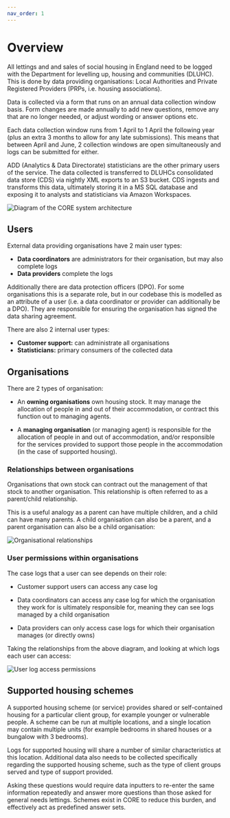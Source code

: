 ```yaml
---
nav_order: 1
---
```


# Overview

All lettings and and sales of social housing in England need to be logged with the Department for levelling up, housing and communities (DLUHC). This is done by data providing organisations: Local Authorities and Private Registered Providers (PRPs, i.e. housing associations).

Data is collected via a form that runs on an annual data collection window basis. Form changes are made annually to add new questions, remove any that are no longer needed, or adjust wording or answer options etc.

Each data collection window runs from 1 April to 1 April the following year (plus an extra 3 months to allow for any late submissions). This means that between April and June, 2 collection windows are open simultaneously and logs can be submitted for either.

ADD (Analytics & Data Directorate) statisticians are the other primary users of the service. The data collected is transferred to DLUHCs consolidated data store (CDS) via nightly XML exports to an S3 bucket. CDS ingests and transforms this data, ultimately storing it in a MS SQL database and exposing it to analysts and statisticians via Amazon Workspaces.

![Diagram of the CORE system architecture](https://raw.githubusercontent.com/communitiesuk/submit-social-housing-lettings-and-sales-data/main/docs/images/architecture.drawio.png)

## Users

External data providing organisations have 2 main user types:

- **Data coordinators** are administrators for their organisation, but may also complete logs
- **Data providers** complete the logs

Additionally there are data protection officers (DPO). For some organisations this is a separate role, but in our codebase this is modelled as an attribute of a user (i.e. a data coordinator or provider can additionally be a DPO). They are responsible for ensuring the organisation has signed the data sharing agreement.

There are also 2 internal user types:

- **Customer support:** can administrate all organisations
- **Statisticians:** primary consumers of the collected data

## Organisations

There are 2 types of organisation:

- An **owning organisations** own housing stock. It may manage the allocation of people in and out of their accommodation, or contract this function out to managing agents.

- A **managing organisation** (or managing agent) is responsible for the allocation of people in and out of accommodation, and/or responsible for the services provided to support those people in the accommodation (in the case of supported housing).

### Relationships between organisations

Organisations that own stock can contract out the management of that stock to another organisation. This relationship is often referred to as a parent/child relationship.

This is a useful analogy as a parent can have multiple children, and a child can have many parents. A child organisation can also be a parent, and a parent organisation can also be a child organisation:

![Organisational relationships](https://raw.githubusercontent.com/communitiesuk/submit-social-housing-lettings-and-sales-data/main/docs/images/organisational_relationships.png)

### User permissions within organisations

The case logs that a user can see depends on their role:

- Customer support users can access any case log

- Data coordinators can access any case log for which the organisation they work for is ultimately responsible for, meaning they can see logs managed by a child organisation

- Data providers can only access case logs for which their organisation manages (or directly owns)

Taking the relationships from the above diagram, and looking at which logs each user can access:

![User log access permissions](https://raw.githubusercontent.com/communitiesuk/submit-social-housing-lettings-and-sales-data/main/docs/images/user_log_permissions.png)

## Supported housing schemes

A supported housing scheme (or service) provides shared or self-contained housing for a particular client group, for example younger or vulnerable people. A scheme can be run at multiple locations, and a single location may contain multiple units (for example bedrooms in shared houses or a bungalow with 3 bedrooms).

Logs for supported housing will share a number of similar characteristics at this location. Additional data also needs to be collected specifically regarding the supported housing scheme, such as the type of client groups served and type of support provided.

Asking these questions would require data inputters to re-enter the same information repeatedly and answer more questions than those asked for general needs lettings. Schemes exist in CORE to reduce this burden, and effectively act as predefined answer sets.
